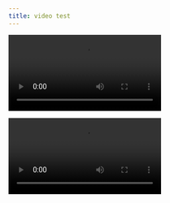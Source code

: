 ```yaml
---
title: video test
---
```



<video src="M2U00067.mp4#t=0.001" playsinline controls title="Title"></video>

<video src="M2U00067.mp4#t=0.001" controls title="Title"></video>